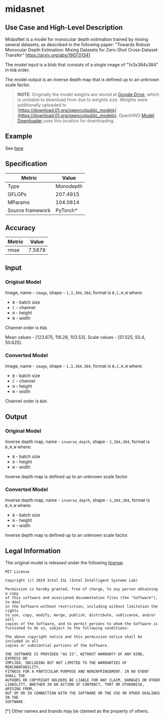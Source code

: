 # midasnet

## Use Case and High-Level Description

MidasNet is a model for monocular depth estimation trained by mixing several datasets;
as described in the following paper:
"Towards Robust Monocular Depth Estimation: Mixing Datasets for Zero-Shot Cross-Dataset Transfer"
<https://arxiv.org/abs/1907.01341>

The model input is a blob that consists of a single image of "1x3x384x384" in `RGB` order.

The model output is an inverse depth map that is defined up to an unknown scale factor.

> **NOTE**: Originally the model weights are stored at [Google Drive](https://drive.google.com/file/d/1Jf7qRG9N8IW8CaZ7gPisO5RtlLl63mNA),
which is unstable to download from due to weights size. Weights were additionally uploaded to
[https://download.01.org/opencv/public_models](https://download.01.org/opencv/public_models),
OpenVINO [Model Downloader](../../../tools/downloader/README.md) uses this location for downloading.

## Example

See [here](https://github.com/intel-isl/MiDaS)

## Specification

| Metric            | Value         |
|-------------------|---------------|
| Type              | Monodepth     |
| GFLOPs            | 207.4915      |
| MParams           | 104.0814      |
| Source framework  | PyTorch\*     |

## Accuracy

| Metric | Value |
| ------ | ----- |
| rmse   | 7.5878|

## Input

### Original Model

Image, name - `image`, shape - `1,3,384,384`, format is `B,C,H,W` where:

- `B` - batch size
- `C` - channel
- `H` - height
- `W` - width

Channel order is `RGB`.

Mean values - [123.675, 116.28, 103.53].
Scale values - [51.525, 50.4, 50.625].

### Converted Model

Image, name - `image`, shape - `1,3,384,384`, format is `B,C,H,W` where:

- `B` - batch size
- `C` - channel
- `H` - height
- `W` - width

Channel order is `BGR`.

## Output

### Original Model

Inverse depth map, name - `inverse_depth`, shape - `1,384,384`, format is `B,H,W` where:

- `B` - batch size
- `H` - height
- `W` - width

Inverse depth map is defined up to an unknown scale factor.

### Converted Model

Inverse depth map, name - `inverse_depth`, shape - `1,384,384`, format is `B,H,W` where:

- `B` - batch size
- `H` - height
- `W` - width

Inverse depth map is defined up to an unknown scale factor.

## Legal Information

The original model is released under the following [license](https://raw.githubusercontent.com/intel-isl/MiDaS/master/LICENSE):

```
MIT License

Copyright (c) 2019 Intel ISL (Intel Intelligent Systems Lab)

Permission is hereby granted, free of charge, to any person obtaining a copy
of this software and associated documentation files (the "Software"), to deal
in the Software without restriction, including without limitation the rights
to use, copy, modify, merge, publish, distribute, sublicense, and/or sell
copies of the Software, and to permit persons to whom the Software is
furnished to do so, subject to the following conditions:

The above copyright notice and this permission notice shall be included in all
copies or substantial portions of the Software.

THE SOFTWARE IS PROVIDED "AS IS", WITHOUT WARRANTY OF ANY KIND, EXPRESS OR
IMPLIED, INCLUDING BUT NOT LIMITED TO THE WARRANTIES OF MERCHANTABILITY,
FITNESS FOR A PARTICULAR PURPOSE AND NONINFRINGEMENT. IN NO EVENT SHALL THE
AUTHORS OR COPYRIGHT HOLDERS BE LIABLE FOR ANY CLAIM, DAMAGES OR OTHER
LIABILITY, WHETHER IN AN ACTION OF CONTRACT, TORT OR OTHERWISE, ARISING FROM,
OUT OF OR IN CONNECTION WITH THE SOFTWARE OR THE USE OR OTHER DEALINGS IN THE
SOFTWARE.
```

[*] Other names and brands may be claimed as the property of others.
